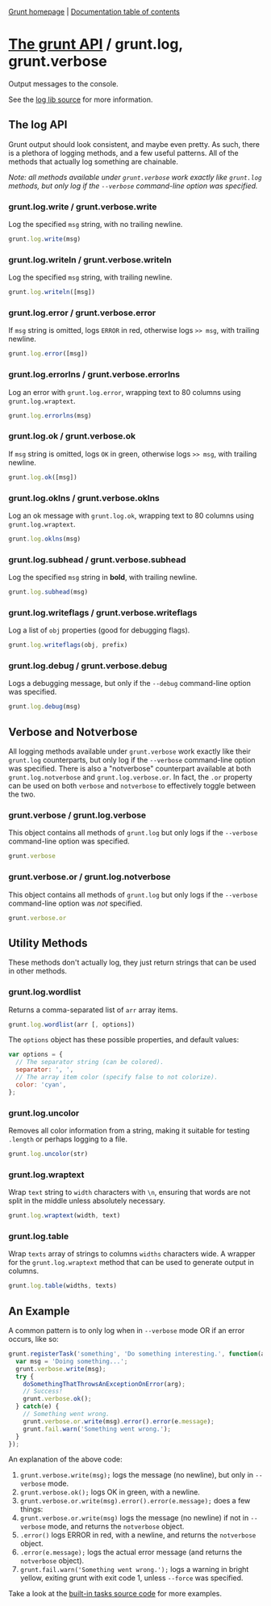 [Grunt homepage](http://gruntjs.com/) | [Documentation table of contents](toc.md)

# [The grunt API](api.md) / grunt.log, grunt.verbose

Output messages to the console.

See the [log lib source](../lib/grunt/log.js) for more information.

## The log API
Grunt output should look consistent, and maybe even pretty. As such, there is a plethora of logging methods, and a few useful patterns. All of the methods that actually log something are chainable.

_Note: all methods available under `grunt.verbose` work exactly like `grunt.log` methods, but only log if the `--verbose` command-line option was specified._

### grunt.log.write / grunt.verbose.write
Log the specified `msg` string, with no trailing newline.

```javascript
grunt.log.write(msg)
```

### grunt.log.writeln / grunt.verbose.writeln
Log the specified `msg` string, with trailing newline.

```javascript
grunt.log.writeln([msg])
```

### grunt.log.error / grunt.verbose.error
If `msg` string is omitted, logs `ERROR` in red, otherwise logs `>> msg`, with trailing newline.

```javascript
grunt.log.error([msg])
```

### grunt.log.errorlns / grunt.verbose.errorlns
Log an error with `grunt.log.error`, wrapping text to 80 columns using `grunt.log.wraptext`.

```javascript
grunt.log.errorlns(msg)
```

### grunt.log.ok / grunt.verbose.ok
If `msg` string is omitted, logs `OK` in green, otherwise logs `>> msg`, with trailing newline.

```javascript
grunt.log.ok([msg])
```

### grunt.log.oklns / grunt.verbose.oklns
Log an ok message with `grunt.log.ok`, wrapping text to 80 columns using `grunt.log.wraptext`.

```javascript
grunt.log.oklns(msg)
```

### grunt.log.subhead / grunt.verbose.subhead
Log the specified `msg` string in **bold**, with trailing newline.

```javascript
grunt.log.subhead(msg)
```

### grunt.log.writeflags / grunt.verbose.writeflags
Log a list of `obj` properties (good for debugging flags).

```javascript
grunt.log.writeflags(obj, prefix)
```

### grunt.log.debug / grunt.verbose.debug
Logs a debugging message, but only if the `--debug` command-line option was specified.

```javascript
grunt.log.debug(msg)
```

## Verbose and Notverbose
All logging methods available under `grunt.verbose` work exactly like their `grunt.log` counterparts, but only log if the `--verbose` command-line option was specified. There is also a "notverbose" counterpart available at both `grunt.log.notverbose` and `grunt.log.verbose.or`. In fact, the `.or` property can be used on both `verbose` and `notverbose` to effectively toggle between the two.

### grunt.verbose / grunt.log.verbose
This object contains all methods of `grunt.log` but only logs if the `--verbose` command-line option was specified.

```javascript
grunt.verbose
```

### grunt.verbose.or / grunt.log.notverbose
This object contains all methods of `grunt.log` but only logs if the `--verbose` command-line option was _not_ specified.

```javascript
grunt.verbose.or
```

## Utility Methods
These methods don't actually log, they just return strings that can be used in other methods.

### grunt.log.wordlist
Returns a comma-separated list of `arr` array items.

```javascript
grunt.log.wordlist(arr [, options])
```

The `options` object has these possible properties, and default values:

```javascript
var options = {
  // The separator string (can be colored).
  separator: ', ',
  // The array item color (specify false to not colorize).
  color: 'cyan',
};
```

### grunt.log.uncolor
Removes all color information from a string, making it suitable for testing `.length` or perhaps logging to a file.

```javascript
grunt.log.uncolor(str)
```

### grunt.log.wraptext
Wrap `text` string to `width` characters with `\n`, ensuring that words are not split in the middle unless absolutely necessary.

```javascript
grunt.log.wraptext(width, text)
```

### grunt.log.table
Wrap `texts` array of strings to columns `widths` characters wide. A wrapper for the `grunt.log.wraptext` method that can be used to generate output in columns.

```javascript
grunt.log.table(widths, texts)
```


## An Example

A common pattern is to only log when in `--verbose` mode OR if an error occurs, like so:

```javascript
grunt.registerTask('something', 'Do something interesting.', function(arg) {
  var msg = 'Doing something...';
  grunt.verbose.write(msg);
  try {
    doSomethingThatThrowsAnExceptionOnError(arg);
    // Success!
    grunt.verbose.ok();
  } catch(e) {
    // Something went wrong.
    grunt.verbose.or.write(msg).error().error(e.message);
    grunt.fail.warn('Something went wrong.');
  }
});
```

An explanation of the above code:

1. `grunt.verbose.write(msg);` logs the message (no newline), but only in `--verbose` mode.
2. `grunt.verbose.ok();` logs OK in green, with a newline.
3. `grunt.verbose.or.write(msg).error().error(e.message);` does a few things:
  1. `grunt.verbose.or.write(msg)` logs the message (no newline) if not in `--verbose` mode, and returns the `notverbose` object.
  2. `.error()` logs ERROR in red, with a newline, and returns the `notverbose` object.
  3. `.error(e.message);` logs the actual error message (and returns the `notverbose` object).
4. `grunt.fail.warn('Something went wrong.');` logs a warning in bright yellow, exiting grunt with exit code 1, unless `--force` was specified.

Take a look at the [built-in tasks source code](../tasks) for more examples.
